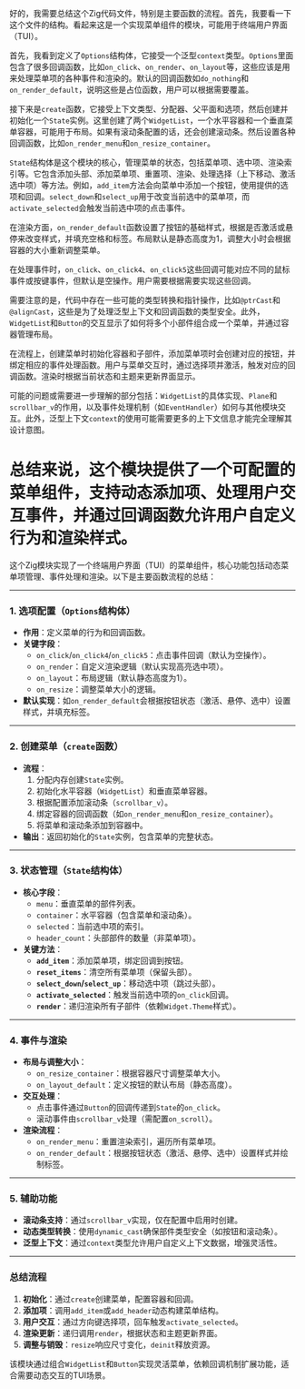 好的，我需要总结这个Zig代码文件，特别是主要函数的流程。首先，我要看一下这个文件的结构。看起来这是一个实现菜单组件的模块，可能用于终端用户界面（TUI）。

首先，我看到定义了`Options`结构体，它接受一个泛型`context`类型。`Options`里面包含了很多回调函数，比如`on_click`、`on_render`、`on_layout`等，这些应该是用来处理菜单项的各种事件和渲染的。默认的回调函数如`do_nothing`和`on_render_default`，说明这些是占位函数，用户可以根据需要覆盖。

接下来是`create`函数，它接受上下文类型、分配器、父平面和选项，然后创建并初始化一个`State`实例。这里创建了两个`WidgetList`，一个水平容器和一个垂直菜单容器，可能用于布局。如果有滚动条配置的话，还会创建滚动条。然后设置各种回调函数，比如`on_render_menu`和`on_resize_container`。

`State`结构体是这个模块的核心，管理菜单的状态，包括菜单项、选中项、渲染索引等。它包含添加头部、添加菜单项、重置项、渲染、处理选择（上下移动、激活选中项）等方法。例如，`add_item`方法会向菜单中添加一个按钮，使用提供的选项和回调。`select_down`和`select_up`用于改变当前选中的菜单项，而`activate_selected`会触发当前选中项的点击事件。

在渲染方面，`on_render_default`函数设置了按钮的基础样式，根据是否激活或悬停来改变样式，并填充空格和标签。布局默认是静态高度为1，调整大小时会根据容器的大小重新调整菜单。

在处理事件时，`on_click`、`on_click4`、`on_click5`这些回调可能对应不同的鼠标事件或按键事件，但默认是空操作。用户需要根据需要实现这些回调。

需要注意的是，代码中存在一些可能的类型转换和指针操作，比如`@ptrCast`和`@alignCast`，这些是为了处理泛型上下文和回调函数的类型安全。此外，`WidgetList`和`Button`的交互显示了如何将多个小部件组合成一个菜单，并通过容器管理布局。

在流程上，创建菜单时初始化容器和子部件，添加菜单项时会创建对应的按钮，并绑定相应的事件处理函数。用户与菜单交互时，通过选择项并激活，触发对应的回调函数。渲染时根据当前状态和主题来更新界面显示。

可能的问题或需要进一步理解的部分包括：`WidgetList`的具体实现、`Plane`和`scrollbar_v`的作用，以及事件处理机制（如`EventHandler`）如何与其他模块交互。此外，泛型上下文`context`的使用可能需要更多的上下文信息才能完全理解其设计意图。

总结来说，这个模块提供了一个可配置的菜单组件，支持动态添加项、处理用户交互事件，并通过回调函数允许用户自定义行为和渲染样式。
================================================
这个Zig模块实现了一个终端用户界面（TUI）的菜单组件，核心功能包括动态菜单项管理、事件处理和渲染。以下是主要函数流程的总结：

---

### **1. 选项配置（`Options`结构体）**
- **作用**：定义菜单的行为和回调函数。
- **关键字段**：
  - `on_click`/`on_click4`/`on_click5`：点击事件回调（默认为空操作）。
  - `on_render`：自定义渲染逻辑（默认实现高亮选中项）。
  - `on_layout`：布局逻辑（默认静态高度为1）。
  - `on_resize`：调整菜单大小的逻辑。
- **默认实现**：如`on_render_default`会根据按钮状态（激活、悬停、选中）设置样式，并填充标签。

---

### **2. 创建菜单（`create`函数）**
- **流程**：
  1. 分配内存创建`State`实例。
  2. 初始化水平容器（`WidgetList`）和垂直菜单容器。
  3. 根据配置添加滚动条（`scrollbar_v`）。
  4. 绑定容器的回调函数（如`on_render_menu`和`on_resize_container`）。
  5. 将菜单和滚动条添加到容器中。
- **输出**：返回初始化的`State`实例，包含菜单的完整状态。

---

### **3. 状态管理（`State`结构体）**
- **核心字段**：
  - `menu`：垂直菜单的部件列表。
  - `container`：水平容器（包含菜单和滚动条）。
  - `selected`：当前选中项的索引。
  - `header_count`：头部部件的数量（非菜单项）。
- **关键方法**：
  - **`add_item`**：添加菜单项，绑定回调到按钮。
  - **`reset_items`**：清空所有菜单项（保留头部）。
  - **`select_down`/`select_up`**：移动选中项（跳过头部）。
  - **`activate_selected`**：触发当前选中项的`on_click`回调。
  - **`render`**：递归渲染所有子部件（依赖`Widget.Theme`样式）。

---

### **4. 事件与渲染**
- **布局与调整大小**：
  - `on_resize_container`：根据容器尺寸调整菜单大小。
  - `on_layout_default`：定义按钮的默认布局（静态高度）。
- **交互处理**：
  - 点击事件通过`Button`的回调传递到`State`的`on_click`。
  - 滚动事件由`scrollbar_v`处理（需配置`on_scroll`）。
- **渲染流程**：
  - `on_render_menu`：重置渲染索引，遍历所有菜单项。
  - `on_render_default`：根据按钮状态（激活、悬停、选中）设置样式并绘制标签。

---

### **5. 辅助功能**
- **滚动条支持**：通过`scrollbar_v`实现，仅在配置中启用时创建。
- **动态类型转换**：使用`dynamic_cast`确保部件类型安全（如按钮和滚动条）。
- **泛型上下文**：通过`context`类型允许用户自定义上下文数据，增强灵活性。

---

### **总结流程**
1. **初始化**：通过`create`创建菜单，配置容器和回调。
2. **添加项**：调用`add_item`或`add_header`动态构建菜单结构。
3. **用户交互**：通过方向键选择项，回车触发`activate_selected`。
4. **渲染更新**：递归调用`render`，根据状态和主题更新界面。
5. **调整与销毁**：`resize`响应尺寸变化，`deinit`释放资源。

该模块通过组合`WidgetList`和`Button`实现灵活菜单，依赖回调机制扩展功能，适合需要动态交互的TUI场景。